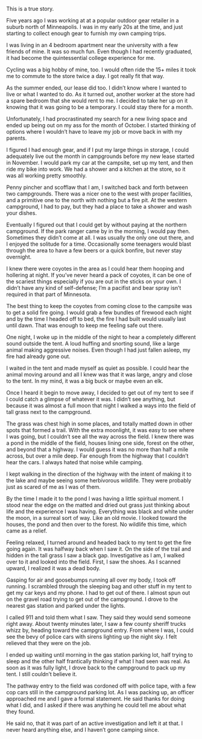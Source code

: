 This is a true story.

Five years ago I was working at at a popular outdoor gear retailer in a suburb north of Minneapolis. I was in my early 20s at the time, and just starting to collect enough gear to furnish my own camping trips. 

I was living in an 4 bedroom apartment near the university with a few friends of mine. It was so much fun. Even though I had recently graduated, it had become the quintessential college experience for me. 

Cycling was a big hobby of mine, too. I would often ride the 15+ miles it took me to commute to the store twice a day. I got really fit that way. 

As the summer ended, our lease did too. I didn’t know where I wanted to live or what I wanted to do. As it turned out, another worker at the store had a spare bedroom that she would rent to me. I decided to take her up on it knowing that it was going to be a temporary. I could stay there for a month.

Unfortunately, I had procrastinated my search for a new living space and ended up being out on my ass for the month of October. I started thinking of options where I wouldn’t have to leave my job or move back in with my parents. 

I figured I had enough gear, and if I put my large things in storage, I could adequately live out the month in campgrounds before my new lease started in November. I would park my car at the campsite, set up my tent, and then ride my bike into work. We had a shower and a kitchen at the store, so it was all working pretty smoothly. 

Penny pincher and scofflaw that I am, I switched back and forth between two campgrounds. There was a nicer one to the west with proper facilities, and a primitive one to the north with nothing but a fire pit. At the western campground, I had to pay, but they had a place to take a shower and wash your dishes. 

Eventually I figured out that I could get by without paying at the northern campground. If the park ranger came by in the morning, I would pay then. Sometimes they didn’t come at all. I was usually the only one out there, and I enjoyed the solitude for a time. Occasionally some teenagers would blast through the area to have a few beers or a quick bonfire, but never stay overnight. 

I knew there were coyotes in the area as I could hear them hooping and hollering at night. If you’ve never heard a pack of coyotes, it can be one of the scariest things especially if you are out in the sticks on your own. I didn’t have any kind of self-defense; I’m a pacifist and bear spray isn’t required in that part of Minnesota. 

The best thing to keep the coyotes from coming close to the campsite was to get a solid fire going. I would grab a few bundles of firewood each night and by the time I headed off to bed, the fire I had built would usually last until dawn. That was enough to keep me feeling safe out there. 

One night, I woke up in the middle of the night to hear a completely different sound outside the tent. A loud huffing and snorting sound, like a large animal making aggressive noises. Even though I had just fallen asleep, my fire had already gone out. 

I waited in the tent and made myself as quiet as possible. I could hear the animal moving around and all I knew was that it was large, angry and close to the tent. In my mind, it was a big buck or maybe even an elk. 

Once I heard it begin to move away, I decided to get out of my tent to see if I could catch a glimpse of whatever it was. I didn’t see anything, but because it was almost a full moon that night I walked a ways into the field of tall grass next to the campground. 

The grass was chest high in some places, and totally matted down in other spots that formed a trail. With the extra moonlight, it was easy to see where I was going, but I couldn’t see all the way across the field. I knew there was a pond in the middle of the field, houses lining one side, forest on the other, and beyond that a highway. I would guess it was no more than half a mile across, but over a mile deep. Far enough from the highway that I couldn’t hear the cars. I always hated that noise while camping.

I kept walking in the direction of the highway with the intent of making it to the lake and maybe seeing some herbivorous wildlife. They were probably just as scared of me as I was of them. 

By the time I made it to the pond I was having a little spiritual moment. I stood near the edge on the matted and dried out grass just thinking about life and the experience I was having. Everything was black and white under the moon, in a surreal sort of way. Like an old movie. I looked toward the houses, the pond and then over to the forest. No wildlife this time, which came as a relief. 

Feeling relaxed, I turned around and headed back to my tent to get the fire going again. It was halfway back when I saw it. On the side of the trail and hidden in the tall grass I saw a black gap. Investigative as I am, I walked over to it and looked into the field. First, I saw the shoes. As I scanned upward, I realized it was a dead body. 

Gasping for air and goosebumps running all over my body, I took off running. I scrambled through the sleeping bag and other stuff in my tent to get my car keys and my phone. I had to get out of there. I almost spun out on the gravel road trying to get out of the campground. I drove to the nearest gas station and parked under the lights. 

I called 911 and told them what I saw. They said they would send someone right away. About twenty minutes later, I saw a few county sheriff trucks whizz by, heading toward the campground entry. From where I was, I could see the bevy of police cars with sirens lighting up the night sky. I felt relieved that they were on the job. 

I ended up waiting until morning in the gas station parking lot, half trying to sleep and the other half frantically thinking if what I had seen was real. As soon as it was fully light, I drove back to the campground to pack up my tent. I still couldn’t believe it. 

The pathway entry to the field was cordoned off with police tape, with a few cop cars still in the campground parking lot. As I was packing up, an officer approached me and I gave a formal statement. He said thanks for doing what I did, and I asked if there was anything he could tell me about what they found. 

He said no, that it was part of an active investigation and left it at that. I never heard anything else, and I haven’t gone camping since.